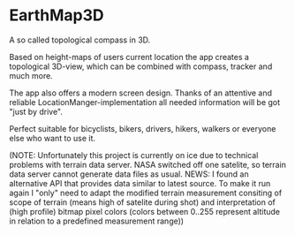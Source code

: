 # EarthMap3D

A so called topological compass in 3D.

Based on height-maps of users current location the app creates a topological 3D-view, which can be combined with compass, tracker and much more.

The app also offers a modern screen design. 
Thanks of an attentive and reliable LocationManger-implementation all needed information will be got "just by drive". 

Perfect suitable for bicyclists, bikers, drivers, hikers, walkers or everyone else who want to use it.

(NOTE: Unfortunately this project is currently on ice due to technical problems with terrain data server. 
NASA switched off one satelite, so terrain data server cannot generate data files as usual.
NEWS: I found an alternative API that provides data similar to latest source. To make it run again I "only" need to adapt the modified terrain measurement consiting of scope of terrain (means high of satelite during shot) and interpretation of (high profile) bitmap pixel colors (colors between 0..255 represent altitude in relation to a predefined measurement range))
